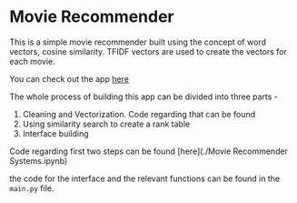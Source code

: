 # Movie Recommender 
This is a simple movie recommender built using the concept of word vectors, cosine similarity. TFIDF vectors are used to create the vectors for each movie. 

You can check out the app [here](https://movie-recommender-taki-hasan.streamlit.app/)

The whole process of building this app can be divided into three parts - 

1. Cleaning and Vectorization. Code regarding that can be found 
2. Using similarity search to create a rank table 
3. Interface building

Code regarding first two steps can be found [here](./Movie Recommender Systems.ipynb)

the code for the interface and the relevant functions can be found in the ``main.py`` file.